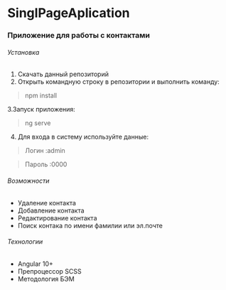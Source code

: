 # SinglPageAplication
### Приложение для работы с контактами ###

###### Установка ######
1. Скачать данный репозиторий
2. Открыть командную строку в репозитории и выполнить команду:
>npm install

3.Запуск приложения:

>ng serve
4. Для входа в систему используйте данные: 
>Логин :admin

>Пароль :0000

###### Возможности ######
+  Удаление контакта
+  Добавление контакта
+  Редактирование контакта
+  Поиск контака по имени фамилии или эл.почте

###### Технологии ######
+  Angular 10+
+ Препроцессор SCSS
+ Методология БЭМ
